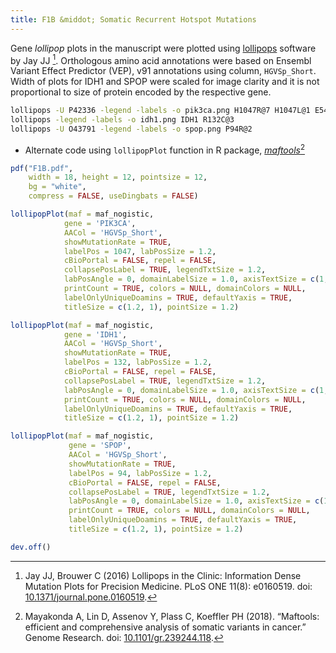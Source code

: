 ```yaml
---
title: F1B &middot; Somatic Recurrent Hotspot Mutations
---
```


Gene *lollipop* plots in the manuscript were plotted using [lollipops](https://github.com/joiningdata/lollipops) software by Jay JJ [^1]. Orthologous amino acid annotations were based on Ensembl Variant Effect Predictor (VEP), v91 annotations using column, `HGVSp_Short`. Width of plots for IDH1 and SPOP were scaled for image clarity and it is not proportional to size of protein encoded by the respective gene.

```sh
lollipops -U P42336 -legend -labels -o pik3ca.png H1047R@7 H1047L@1 E542K@1 E545K@1
lollipops -legend -labels -o idh1.png IDH1 R132C@3
lollipops -U O43791 -legend -labels -o spop.png P94R@2
```

*   Alternate code using `lollipopPlot` function in R package, [*maftools*](https://bioconductor.org/packages/release/bioc/html/maftools.html)[^2]

```r
pdf("F1B.pdf",
    width = 18, height = 12, pointsize = 12,
    bg = "white",
    compress = FALSE, useDingbats = FALSE)

lollipopPlot(maf = maf_nogistic,
            gene = 'PIK3CA',
            AACol = 'HGVSp_Short',
            showMutationRate = TRUE,
            labelPos = 1047, labPosSize = 1.2,
            cBioPortal = FALSE, repel = FALSE,
            collapsePosLabel = TRUE, legendTxtSize = 1.2,
            labPosAngle = 0, domainLabelSize = 1.0, axisTextSize = c(1, 1),
            printCount = TRUE, colors = NULL, domainColors = NULL,
            labelOnlyUniqueDoamins = TRUE, defaultYaxis = TRUE,
            titleSize = c(1.2, 1), pointSize = 1.2)

lollipopPlot(maf = maf_nogistic,
            gene = 'IDH1',
            AACol = 'HGVSp_Short',
            showMutationRate = TRUE,
            labelPos = 132, labPosSize = 1.2,
            cBioPortal = FALSE, repel = FALSE,
            collapsePosLabel = TRUE, legendTxtSize = 1.2,
            labPosAngle = 0, domainLabelSize = 1.0, axisTextSize = c(1, 1),
            printCount = TRUE, colors = NULL, domainColors = NULL,
            labelOnlyUniqueDoamins = TRUE, defaultYaxis = TRUE,
            titleSize = c(1.2, 1), pointSize = 1.2)

lollipopPlot(maf = maf_nogistic,
             gene = 'SPOP',
             AACol = 'HGVSp_Short',
             showMutationRate = TRUE,
             labelPos = 94, labPosSize = 1.2,
             cBioPortal = FALSE, repel = FALSE,
             collapsePosLabel = TRUE, legendTxtSize = 1.2,
             labPosAngle = 0, domainLabelSize = 1.0, axisTextSize = c(1, 1),
             printCount = TRUE, colors = NULL, domainColors = NULL,
             labelOnlyUniqueDoamins = TRUE, defaultYaxis = TRUE,
             titleSize = c(1.2, 1), pointSize = 1.2)

dev.off()
```


[^1]: Jay JJ, Brouwer C (2016) Lollipops in the Clinic: Information Dense Mutation Plots for Precision Medicine. PLoS ONE 11(8): e0160519. doi: [10.1371/journal.pone.0160519](http://dx.doi.org/10.1371/journal.pone.0160519).
[^2]: Mayakonda A, Lin D, Assenov Y, Plass C, Koeffler PH (2018). “Maftools: efficient and comprehensive analysis of somatic variants in cancer.” Genome Research. doi: [10.1101/gr.239244.118](https://doi.org/10.1101/gr.239244.118).
